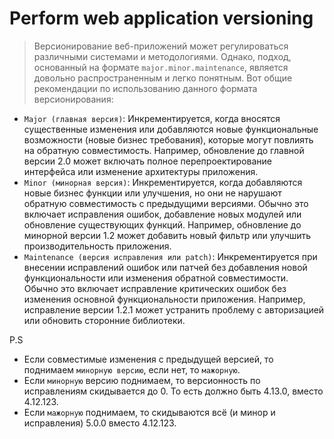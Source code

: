 # Perform web application versioning

> Версионирование веб-приложений может регулироваться различными системами и методологиями. 
> Однако, подход, основанный на формате `major.minor.maintenance`, является довольно распространенным и легко понятным.
Вот общие рекомендации по использованию данного формата версионирования:
 - `Major (главная версия)`: Инкрементируется, когда вносятся существенные изменения или добавляются новые функциональные возможности (новые бизнес требования), которые могут повлиять на обратную совместимость. Например, обновление до главной версии 2.0 может включать полное перепроектирование интерфейса или изменение архитектуры приложения.
 - `Minor (минорная версия)`: Инкрементируется, когда добавляются новые бизнес функции или улучшения, но они не нарушают обратную совместимость с предыдущими версиями. Обычно это включает исправления ошибок, добавление новых модулей или обновление существующих функций. Например, обновление до минорной версии 1.2 может добавить новый фильтр или улучшить производительность приложения.
 - `Maintenance (версия исправления или patch)`: Инкрементируется при внесении исправлений ошибок или патчей без добавления новой функциональности или изменения обратной совместимости. Обычно это включает исправление критических ошибок без изменения основной функциональности приложения. Например, исправление версии 1.2.1 может устранить проблему с авторизацией или обновить сторонние библиотеки.

P.S
- Если совместимые изменения с предыдущей версией, то поднимаем `минорную версию`, если нет, то `мажорную`.
- Если `минорную` версию поднимаем, то версионность по исправлениям скидывается до 0. То есть должно быть 4.13.0, вместо 4.12.123.
- Если `мажорную` поднимаем, то скидываются всё (и минор и исправления) 5.0.0 вместо 4.12.123.
